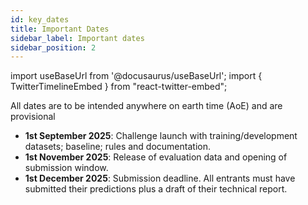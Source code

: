 ```yaml
---
id: key_dates
title: Important Dates
sidebar_label: Important dates
sidebar_position: 2
---
```

import useBaseUrl from '@docusaurus/useBaseUrl';
import { TwitterTimelineEmbed } from "react-twitter-embed";

All dates are to be intended anywhere on earth time (AoE) and are provisional

- **1st September 2025**: Challenge launch with training/development datasets; baseline; rules and documentation.
- **1st November 2025**: Release of evaluation data and opening of submission window.
- **1st December 2025**: Submission deadline. All entrants must have submitted their predictions plus a draft of their technical report.
 


